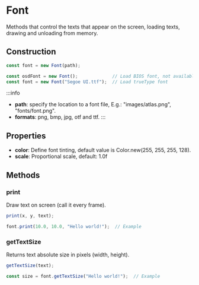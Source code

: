 # Font

Methods that control the texts that appear on the screen, loading texts, drawing and unloading from memory.

## Construction

```js
const font = new Font(path); 
```

```js
const osdFont = new Font();             // Load BIOS font, not available for all console models  
const font = new Font("Segoe UI.ttf");  // Load trueType font 
``` 

:::info
- **path**: specify the location to a font file, E.g.: "images/atlas.png", "fonts/font.png".
- **formats**: png, bmp, jpg, otf and ttf.
:::

## Properties

- **color**: Define font tinting, default value is Color.new(255, 255, 255, 128).
- **scale**: Proportional scale, default: 1.0f

## Methods

### print

Draw text on screen (call it every frame).

```js
print(x, y, text);
```

```js
font.print(10.0, 10.0, "Hello world!");  // Example
```

### getTextSize

Returns text absolute size in pixels (width, height). 

```js
getTextSize(text);
```

```js
const size = font.getTextSize("Hello world!");  // Example
```